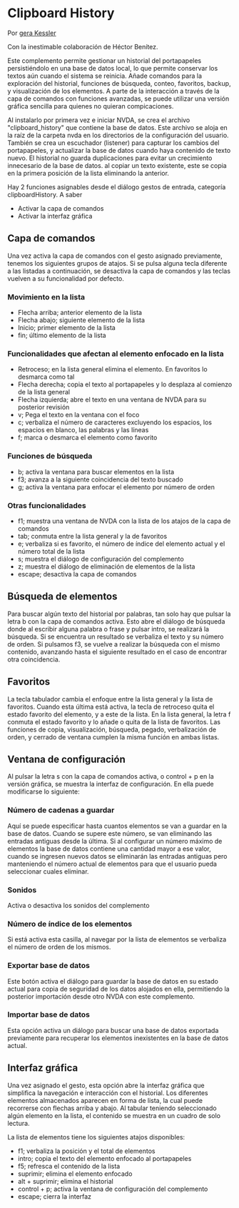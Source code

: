 # Clipboard History

Por  [gera Kessler](http://gera.ar)

Con la inestimable colaboración de Héctor Benítez.

Este complemento permite gestionar un historial del portapapeles persistiéndolo en una base de datos local, lo que permite conservar los textos aún cuando el sistema se reinicia.
Añade comandos para la exploración del historial, funciones de búsqueda, conteo, favoritos, backup, y visualización de los elementos.
A parte de la interacción a través de la capa de comandos con funciones avanzadas, se puede utilizar una versión gráfica sencilla para quienes no quieran compicaciones.

Al instalarlo por primera vez e iniciar NVDA, se crea el archivo "clipboard_history" que contiene la base de datos. Este archivo se aloja en la raíz de la carpeta nvda en los directorios de la configuración del usuario.
También se crea un escuchador (listener) para capturar los cambios del portapapeles, y actualizar la base de datos cuando haya contenido de texto nuevo.
El historial no guarda duplicaciones para evitar un crecimiento innecesario de la base de datos. al copiar un texto existente, este se copia en la primera posición de la lista eliminando la anterior.

Hay 2 funciones asignables desde el diálogo gestos de entrada, categoría clipboardHistory. A saber

* Activar la capa de comandos
* Activar la interfaz gráfica

## Capa de comandos

Una vez activa la capa de comandos con el gesto asignado previamente, tenemos los siguientes grupos de atajos. Si se pulsa alguna tecla diferente a las listadas a continuación, se desactiva la capa de comandos y las teclas vuelven a su funcionalidad por defecto.

### Movimiento en la lista

* Flecha arriba; anterior elemento de la lista
* Flecha abajo; siguiente elemento de la lista
* Inicio; primer elemento de la lista
* fin; último elemento de la lista

### Funcionalidades que afectan al elemento enfocado en la lista

* Retroceso; en la lista general elimina el elemento. En favoritos lo desmarca como tal
* Flecha derecha; copia el texto al portapapeles y lo desplaza al comienzo de la lista general
* Flecha izquierda; abre el texto en una ventana de NVDA para su posterior revisión
* v; Pega el texto en la ventana con el foco
* c; verbaliza el número de caracteres excluyendo los espacios, los espacios en blanco, las palabras y las líneas
* f; marca o desmarca el elemento como favorito

### Funciones de búsqueda

* b; activa la ventana para buscar elementos en la lista
* f3; avanza a la siguiente coincidencia  del texto buscado
* g; activa la ventana para enfocar el elemento por número de orden

### Otras funcionalidades

* f1; muestra una ventana de NVDA con la lista de los atajos de la capa de comandos
* tab; conmuta entre la lista general y la de favoritos
* e; verbaliza si es favorito, el número de índice del elemento actual y el número total de la lista
* s; muestra el  diálogo de configuración del complemento
* z; muestra el diálogo de eliminación de elementos de la lista
* escape; desactiva la capa de comandos

## Búsqueda de elementos

Para buscar algún texto del historial por palabras, tan solo hay que pulsar la letra b con la capa de comandos activa.
Esto abre el diálogo de búsqueda donde al escribir alguna palabra o frase y pulsar intro, se realizará la búsqueda.
Si se encuentra un resultado se verbaliza el texto y su número de orden. Si pulsamos f3, se vuelve a realizar la búsqueda con el mismo contenido, avanzando hasta el siguiente resultado en el caso de encontrar otra coincidencia.

## Favoritos

La tecla tabulador cambia el enfoque entre la lista general y la lista de favoritos. Cuando esta última está activa, la tecla de retroceso quita el estado favorito del elemento, y a este de la lista.
En la lista general, la letra f conmuta el estado favorito y lo añade o quita de la lista de favoritos.
Las funciones de copia, visualización, búsqueda, pegado, verbalización de orden, y cerrado de ventana  cumplen la misma función en ambas listas.

## Ventana de configuración

Al pulsar la letra s con la capa de comandos activa, o control + p en la versión gráfica,  se muestra la interfaz de configuración.
En ella puede modificarse lo siguiente:

### Número de cadenas a guardar

Aquí se puede especificar hasta cuantos elementos se van a guardar en la base de datos. Cuando se supere este número, se van eliminando las entradas antiguas desde la última.
Si al configurar un número máximo de elementos la base de datos contiene una cantidad mayor a ese valor, cuando se ingresen nuevos datos se eliminarán las entradas antiguas pero manteniendo el número actual de elementos para que el usuario pueda seleccionar cuales eliminar.

### Sonidos

Activa o desactiva los sonidos del complemento

### Número de índice de los elementos

Si está activa esta casilla, al navegar por la lista de elementos se verbaliza el número de orden de los mismos.

### Exportar base de datos

Este botón activa el diálogo para guardar la base de datos en su estado actual para copia de seguridad de los datos alojados en ella, permitiendo la posterior importación desde otro NVDA con este complemento.

### Importar base de datos

Esta opción activa un diálogo  para buscar una base de datos exportada previamente para recuperar los elementos inexistentes en la base de datos actual.

## Interfaz gráfica

Una vez asignado el gesto, esta opción abre la interfaz gráfica que simplifica la navegación e interacción con el historial.
Los diferentes elementos almacenados aparecen en forma de lista, la cual puede recorrerse con flechas arriba y abajo.
Al tabular teniendo seleccionado algún elemento en la lista, el contenido se muestra en un cuadro de solo lectura.

La lista de elementos tiene los siguientes atajos disponibles:

* f1; verbaliza la posición y el total de elementos
* intro; copia el texto del elemento enfocado al portapapeles
* f5; refresca el contenido de la lista
* suprimir; elimina el elemento enfocado
* alt + suprimir; elimina el historial
* control + p; activa la ventana de configuración del complemento
* escape; cierra la interfaz
